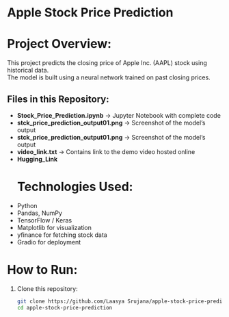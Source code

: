 # Apple Stock Price Prediction
# Project Overview:
This project predicts the closing price of Apple Inc. (AAPL) stock using historical data.  
The model is built using a neural network trained on past closing prices.
## Files in this Repository:
- **Stock_Price_Prediction.ipynb** → Jupyter Notebook with complete code  
- **stck_price_prediction_output01.png** → Screenshot of the model’s output
- **stck_price_prediction_output01.png** → Screenshot of the model’s output 
- **video_link.txt** → Contains link to the demo video hosted online  
- **Hugging_Link**
  # Technologies Used:
- Python  
- Pandas, NumPy  
- TensorFlow / Keras  
- Matplotlib for visualization  
- yfinance for fetching stock data  
- Gradio for deployment  
# How to Run:
1. Clone this repository:
   ```bash
   git clone https://github.com/Laasya Srujana/apple-stock-price-prediction.git
   cd apple-stock-price-prediction

